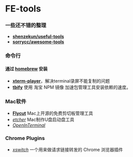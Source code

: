 # FE-tools

### 一些还不错的整理

- [**shenzekun/useful-tools**](https://github.com/shenzekun/useful-tools)
- [**sorrycc/awesome-tools**](https://github.com/sorrycc/awesome-tools)


### 命令行

#### 通过 [homebrew](https://brew.sh/) 安装

- [**xterm-player**](https://github.com/JavaCS3/xterm-player)，解决terminal录屏不能复制的问题
- [**tbify**](https://github.com/fjc0k/tbify) 使用 淘宝 NPM 镜像 加速包管理工具安装依赖的速度。

### Mac软件

- [**Flycut**](https://github.com/TermiT/Flycut) Mac上开源的免费剪切板管理工具
- [*etcher*](https://www.balena.io/etcher/) Mac制作U盘启动盘工具
- [*OpenInTerminal*](https://github.com/Ji4n1ng/OpenInTerminal)


### Chrome Plugins

- [*xswitch*](https://github.com/yize/xswitch) 一个用来做请求链接转发的 Chrome 浏览器插件
